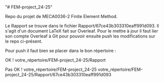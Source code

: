 "# FEM-project_24-25" 

Repo du projet de MECA0036-2 Finite Element Method.

Le Rapport se trouve dans le fichier Rapport/67ce43b303310eaff991d093. Il s'agit d'un document LaTeX fait sur Overleaf. Pour le mettre à jour il faut lier son compte Overleaf à Git pour pouvoir ensuite push les modifications sur le repo ci-présent.

Pour push il faut bien se placer dans le bon répertoire :

OK !
  votre_répertoire/FEM-project_24-25/Rapport             

Pas OK !
  votre_répertoire/FEM-project_24-25
  votre_répertoire/FEM-project_24-25/Rapport/67ce43b303310eaff991d093
